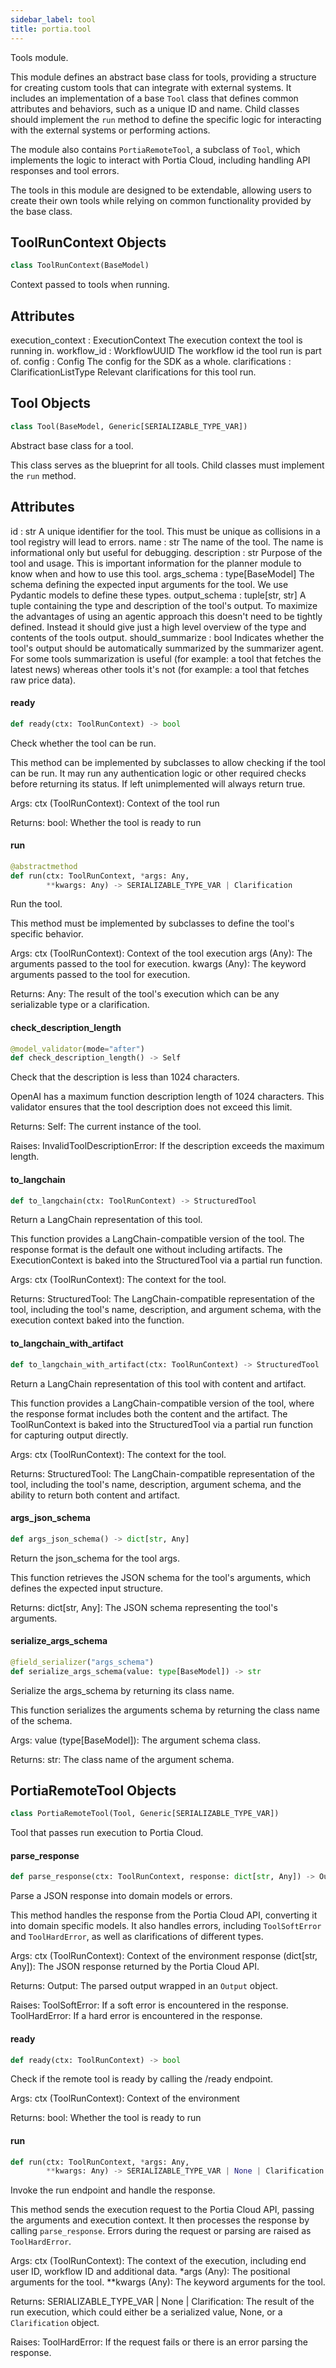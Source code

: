 ```yaml
---
sidebar_label: tool
title: portia.tool
---
```


Tools module.

This module defines an abstract base class for tools, providing a structure for creating custom
tools that can integrate with external systems. It includes an implementation of a base `Tool` class
that defines common attributes and behaviors, such as a unique ID and name. Child classes should
implement the `run` method to define the specific logic for interacting with the external systems
or performing actions.

The module also contains `PortiaRemoteTool`, a subclass of `Tool`, which implements the logic to
interact with Portia Cloud, including handling API responses and tool errors.

The tools in this module are designed to be extendable, allowing users to create their own tools
while relying on common functionality provided by the base class.

## ToolRunContext Objects

```python
class ToolRunContext(BaseModel)
```

Context passed to tools when running.

Attributes
----------
execution_context : ExecutionContext
    The execution context the tool is running in.
workflow_id : WorkflowUUID
    The workflow id the tool run is part of.
config : Config
    The config for the SDK as a whole.
clarifications : ClarificationListType
    Relevant clarifications for this tool run.

## Tool Objects

```python
class Tool(BaseModel, Generic[SERIALIZABLE_TYPE_VAR])
```

Abstract base class for a tool.

This class serves as the blueprint for all tools. Child classes must implement the `run` method.

Attributes
----------
id : str
    A unique identifier for the tool.
    This must be unique as collisions in a tool registry will lead to errors.
name : str
    The name of the tool. The name is informational only but useful for debugging.
description : str
    Purpose of the tool and usage.
    This is important information for the planner module to know when and how to use this tool.
args_schema : type[BaseModel]
    The schema defining the expected input arguments for the tool.
    We use Pydantic models to define these types.
output_schema : tuple[str, str]
    A tuple containing the type and description of the tool&#x27;s output.
    To maximize the advantages of using an agentic approach this doesn&#x27;t need to be
    tightly defined. Instead it should give just a high level overview of the type and
    contents of the tools output.
should_summarize : bool
    Indicates whether the tool&#x27;s output should be automatically summarized by the
    summarizer agent. For some tools summarization is useful (for example: a tool
    that fetches the latest news) whereas other tools it&#x27;s not (for example: a tool
    that fetches raw price data).

#### ready

```python
def ready(ctx: ToolRunContext) -> bool
```

Check whether the tool can be run.

This method can be implemented by subclasses to allow checking if the tool can be run.
It may run any authentication logic or other required checks before returning its status.
If left unimplemented will always return true.

Args:
    ctx (ToolRunContext): Context of the tool run

Returns:
    bool: Whether the tool is ready to run

#### run

```python
@abstractmethod
def run(ctx: ToolRunContext, *args: Any,
        **kwargs: Any) -> SERIALIZABLE_TYPE_VAR | Clarification
```

Run the tool.

This method must be implemented by subclasses to define the tool&#x27;s specific behavior.

Args:
    ctx (ToolRunContext): Context of the tool execution
    args (Any): The arguments passed to the tool for execution.
    kwargs (Any): The keyword arguments passed to the tool for execution.

Returns:
    Any: The result of the tool&#x27;s execution which can be any serializable type
    or a clarification.

#### check\_description\_length

```python
@model_validator(mode="after")
def check_description_length() -> Self
```

Check that the description is less than 1024 characters.

OpenAI has a maximum function description length of 1024 characters. This validator
ensures that the tool description does not exceed this limit.

Returns:
    Self: The current instance of the tool.

Raises:
    InvalidToolDescriptionError: If the description exceeds the maximum length.

#### to\_langchain

```python
def to_langchain(ctx: ToolRunContext) -> StructuredTool
```

Return a LangChain representation of this tool.

This function provides a LangChain-compatible version of the tool. The response format is
the default one without including artifacts. The ExecutionContext is baked into the
StructuredTool via a partial run function.

Args:
    ctx (ToolRunContext): The context for the tool.

Returns:
    StructuredTool: The LangChain-compatible representation of the tool, including the
    tool&#x27;s name, description, and argument schema, with the execution context baked
    into the function.

#### to\_langchain\_with\_artifact

```python
def to_langchain_with_artifact(ctx: ToolRunContext) -> StructuredTool
```

Return a LangChain representation of this tool with content and artifact.

This function provides a LangChain-compatible version of the tool, where the response format
includes both the content and the artifact. The ToolRunContext is baked into the
StructuredTool via a partial run function for capturing output directly.

Args:
    ctx (ToolRunContext): The context for the tool.

Returns:
    StructuredTool: The LangChain-compatible representation of the tool, including the
    tool&#x27;s name, description, argument schema, and the ability to return both content
    and artifact.

#### args\_json\_schema

```python
def args_json_schema() -> dict[str, Any]
```

Return the json_schema for the tool args.

This function retrieves the JSON schema for the tool&#x27;s arguments, which defines the expected
input structure.

Returns:
    dict[str, Any]: The JSON schema representing the tool&#x27;s arguments.

#### serialize\_args\_schema

```python
@field_serializer("args_schema")
def serialize_args_schema(value: type[BaseModel]) -> str
```

Serialize the args_schema by returning its class name.

This function serializes the arguments schema by returning the class name of the schema.

Args:
    value (type[BaseModel]): The argument schema class.

Returns:
    str: The class name of the argument schema.

## PortiaRemoteTool Objects

```python
class PortiaRemoteTool(Tool, Generic[SERIALIZABLE_TYPE_VAR])
```

Tool that passes run execution to Portia Cloud.

#### parse\_response

```python
def parse_response(ctx: ToolRunContext, response: dict[str, Any]) -> Output
```

Parse a JSON response into domain models or errors.

This method handles the response from the Portia Cloud API, converting it into domain
specific models. It also handles errors, including `ToolSoftError` and `ToolHardError`,
as well as clarifications of different types.

Args:
    ctx (ToolRunContext): Context of the environment
    response (dict[str, Any]): The JSON response returned by the Portia Cloud API.

Returns:
    Output: The parsed output wrapped in an `Output` object.

Raises:
    ToolSoftError: If a soft error is encountered in the response.
    ToolHardError: If a hard error is encountered in the response.

#### ready

```python
def ready(ctx: ToolRunContext) -> bool
```

Check if the remote tool is ready by calling the /ready endpoint.

Args:
    ctx (ToolRunContext): Context of the environment

Returns:
    bool: Whether the tool is ready to run

#### run

```python
def run(ctx: ToolRunContext, *args: Any,
        **kwargs: Any) -> SERIALIZABLE_TYPE_VAR | None | Clarification
```

Invoke the run endpoint and handle the response.

This method sends the execution request to the Portia Cloud API, passing the arguments and
execution context. It then processes the response by calling `parse_response`. Errors
during the request or parsing are raised as `ToolHardError`.

Args:
    ctx (ToolRunContext): The context of the execution, including end user ID, workflow ID
    and additional data.
    *args (Any): The positional arguments for the tool.
    **kwargs (Any): The keyword arguments for the tool.

Returns:
    SERIALIZABLE_TYPE_VAR | None | Clarification: The result of the run execution, which
    could either be a serialized value, None, or a `Clarification` object.

Raises:
    ToolHardError: If the request fails or there is an error parsing the response.

